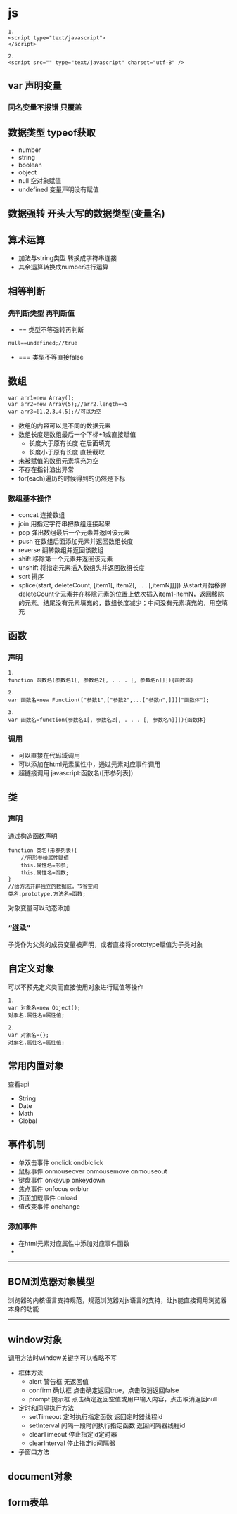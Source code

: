 # js
```
1.
<script type="text/javascript">
</script>
```
```
2.
<script src="" type="text/javascript" charset="utf-8" />
```
## var 声明变量
### 同名变量不报错 只覆盖
## 数据类型 typeof获取
- number
- string
- boolean
- object
- null 空对象赋值
- undefined 变量声明没有赋值
## 数据强转 开头大写的数据类型(变量名)
## 算术运算
- 加法与string类型 转换成字符串连接
- 其余运算转换成number进行运算
## 相等判断
### 先判断类型 再判断值
- == 类型不等强转再判断
```
null==undefined;//true
```
- === 类型不等直接false
## 数组
```
var arr1=new Array();
var arr2=new Array(5);//arr2.length==5
var arr3=[1,2,3,4,5];//可以为空
```
- 数组的内容可以是不同的数据元素
- 数组长度是数组最后一个下标+1或直接赋值
  + 长度大于原有长度 在后面填充
  + 长度小于原有长度 直接截取
- 未被赋值的数组元素填充为空
- 不存在指针溢出异常
- for(each)遍历的时候得到的仍然是下标
### 数组基本操作
- concat 连接数组
- join 用指定字符串把数组连接起来
- pop 弹出数组最后一个元素并返回该元素
- push 在数组后面添加元素并返回数组长度
- reverse 翻转数组并返回该数组
- shift 移除第一个元素并返回该元素
- unshift 将指定元素插入数组头并返回数组长度
- sort 排序
- splice(start, deleteCount, [item1[, item2[, . . . [,itemN]]]]) 从start开始移除deleteCount个元素并在移除元素的位置上依次插入item1-itemN，返回移除的元素。结尾没有元素填充的，数组长度减少；中间没有元素填充的，用空填充
## 函数
### 声明
```
1.
function 函数名(参数名1[, 参数名2[, . . . [, 参数名n]]]){函数体}
```
```
2.
var 函数名=new Function(["参数1",["参数2",...["参数n",]]]]"函数体");
```
```
3.
var 函数名=function(参数名1[, 参数名2[, . . . [, 参数名n]]]){函数体}
```
### 调用
- 可以直接在代码域调用
- 可以添加在html元素属性中，通过元素对应事件调用
- 超链接调用 javascript:函数名([形参列表])
## 类
### 声明
通过构造函数声明
```
function 类名(形参列表){
    //用形参给属性赋值
    this.属性名=形参;
    this.属性名=函数;
}
//给方法开辟独立的数据区，节省空间
类名.prototype.方法名=函数;
```
对象变量可以动态添加
### “继承”
子类作为父类的成员变量被声明，或者直接将prototype赋值为子类对象
## 自定义对象
可以不预先定义类而直接使用对象进行赋值等操作
```
1.
var 对象名=new Object();
对象名.属性名=属性值;
```
```
2.
var 对象名={};
对象名.属性名=属性值;
```
## 常用内置对象
查看api
- String
- Date
- Math
- Global
## 事件机制
- 单双击事件 onclick ondblclick
- 鼠标事件 onmouseover onmousemove onmouseout
- 键盘事件 onkeyup onkeydown
- 焦点事件 onfocus onblur
- 页面加载事件 onload
- 值改变事件 onchange
### 添加事件
- 在html元素对应属性中添加对应事件函数
- 
---
## BOM浏览器对象模型
浏览器的内核语言支持规范，规范浏览器对js语言的支持，让js能直接调用浏览器本身的功能

---
## window对象
调用方法时window关键字可以省略不写
- 框体方法
  + alert   警告框  无返回值
  + confirm 确认框  点击确定返回true，点击取消返回false
  + prompt  提示框  点击确定返回空值或用户输入内容，点击取消返回null
- 定时和间隔执行方法
  + setTimeout  定时执行指定函数            返回定时器线程id
  + setInterval 间隔一段时间执行指定函数    返回间隔器线程id
  + clearTimeout    停止指定id定时器
  + clearInterval   停止指定id间隔器
- 子窗口方法
## document对象
## form表单